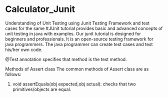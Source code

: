 # Calculator_Junit
Understanding of Unit Testing using Junit Testing Framework and test cases for the same
#JUnit tutorial provides basic and advanced concepts of unit testing in java with examples. Our junit tutorial is designed for beginners and professionals.
It is an open-source testing framework for java programmers. The java programmer can create test cases and test his/her own code.


@Test annotation specifies that method is the test method.

Methods of Assert class
The common methods of Assert class are as follows:
1.	void assertEquals(obj expected,obj actual): checks that two primitives/objects are equal. 
